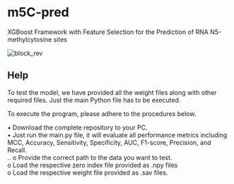 # m5C-pred
XGBoost Framework with Feature Selection for the Prediction of RNA N5-methylcytosine sites

![block_rev](https://user-images.githubusercontent.com/80881943/210732228-7d68b0ce-eac7-4cbd-ad47-1746b1d8f876.jpg)

## Help
To test the model, we have provided all the weight files along with other required files. Just the main Python file has to be executed.

To execute the program, please adhere to the procedures below.

•	Download the complete repository to your PC.  
•	Just run the main.py file, it will evaluate all performance metrics including MCC, Accuracy, Sensitivity, Specificity, AUC, F1-score, Precision, and Recall.  
   .. o	Provide the correct path to the data you want to test.  
    o	Load the respective zero index file provided as .npy files  
    o	Load the respective weight file provided as .sav files.
